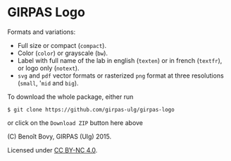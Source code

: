 GIRPAS Logo
===========

Formats and variations:

- Full size or compact (`compact`).
- Color (`color`) or grayscale (`bw`).
- Label with full name of the lab in english (`texten`) or in french (`textfr`),
  or logo only (`notext`).
- `svg` and `pdf` vector formats or rasterized `png` format at three resolutions
  (`small`, '`mid` and `big`).


To download the whole package, either run

    $ git clone https://github.com/girpas-ulg/girpas-logo

or click on the `Download ZIP` button here above


(C) Benoît Bovy, GIRPAS (Ulg) 2015.

Licensed under [CC BY-NC 4.0](http://creativecommons.org/licenses/by-nc/4.0/).

